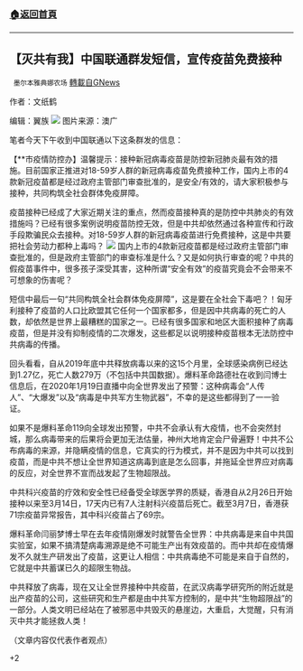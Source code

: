 ###  [:house:返回首頁](https://github.com/ourhimalayas/txt)
---

## 【灭共有我】中国联通群发短信，宣传疫苗免费接种
` 墨尔本雅典娜农场` [轉載自GNews](https://gnews.org/zh-hans/1040609/)

作者：文纸鹤

编辑：翼族
![]()![](https://gnews.org/wp-content/uploads/2021/03/0331.jpg)
图片来源：澳广

笔者今天下午收到中国联通以下这条群发的信息：

【\*\*市疫情防控办】温馨提示：接种新冠病毒疫苗是防控新冠肺炎最有效的措施。目前国家正推进对18-59岁人群的新冠病毒疫苗免费接种工作，国内上市的4款新冠疫苗都是经过政府主管部门审查批准的，是安全/有效的，请大家积极参与接种，共同构筑全社会群体免疫屏障。

疫苗接种已经成了大家近期关注的重点，然而疫苗接种真的是防控中共肺炎的有效措施吗？已经有很多案例说明疫苗防控无效，但是中共却依然通过各种宣传和行政手段欺骗民众去接种。对18-59岁人群的新冠病毒疫苗进行免费接种，这是中共要把社会劳动力都种上毒吗？
![]()![](https://gnews.org/wp-content/uploads/2021/03/pasted-image-0-3.png)
国内上市的4款新冠疫苗都是经过政府主管部门审查批准的，但是政府主管部门的审查标准是什么？又是如何执行审查的呢？中共的假疫苗事件中，很多孩子深受其害，这种所谓“安全有效”的疫苗究竟会不会带来不可想象的伤害呢？

短信中最后一句“共同构筑全社会群体免疫屏障”，这是要在全社会下毒吧？！匈牙利接种了疫苗的人口比欧盟其它任何一个国家都多，但是因中共病毒的死亡的人数，却依然是世界上最糟糕的国家之一。已经有很多国家和地区大面积接种了病毒疫苗，但是并没有抑制疫情的二次爆发，这些都足以说明接种疫苗根本无法防控中共病毒的传播。

回头看看，自从2019年底中共释放病毒以来的这15个月里，全球感染病例已经达到1.27亿，死亡人数279万（不包括中共国数据）。爆料革命路德社在收到闫博士信息后，在2020年1月19日直播中向全世界发出了预警：这种病毒会“人传人”、“大爆发”以及“病毒是中共军方生物武器”，不幸的是这些都得到了一一验证。

如果不是爆料革命119向全球发出预警，中共不会承认有大疫情，也不会突然封城，那么病毒带来的后果将会更加无法估量，神州大地肯定会尸骨遍野！中共不公布病毒的来源，并隐瞒疫情的信息，它真实的行为模式，并不是因为中共可以找到疫苗，而是中共不想让全世界知道这病毒到底是怎么回事，并拖延全世界应对病毒的反应，对全世界不宣而战发起了生物超限战。

中共科兴疫苗的疗效和安全性已经备受全球医学界的质疑，香港自从2月26日开始接种以来至3月14日，17天内已有7人注射科兴疫苗后死亡。截至3月7日，香港获71宗疫苗异常报告，其中科兴疫苗占了69宗。

爆料革命闫丽梦博士早在去年疫情刚爆发时就警告全世界：中共病毒是来自中共国实验室，如果不搞清楚病毒溯源是绝不可能生产出有效疫苗的。而中共却在疫情爆发不久就生产研发出了疫苗，这更让人相信：中共病毒绝不可能是来自于自然的，它就是中共蓄谋已久的超限生物战。

中共释放了病毒，现在又让全世界接种中共疫苗，在武汉病毒学研究所的附近就是出产疫苗的公司，这些研究和生产都是由中共军方控制的，是中共“生物超限战”的一部分。人类文明已经站在了被邪恶中共毁灭的悬崖边，大重启，大觉醒，只有消灭中共才能拯救人类！

（文章内容仅代表作者观点）

+2
